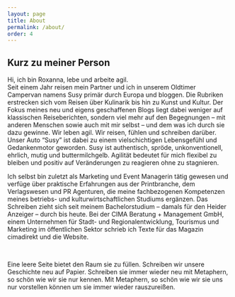 ```yaml
---
layout: page
title: About
permalink: /about/
order: 4
---
```


## Kurz zu meiner Person

Hi, ich bin Roxanna, lebe und arbeite agil.  
Seit einem Jahr reisen mein Partner und ich in unserem Oldtimer Campervan namens Susy primär durch Europa und bloggen. Die Rubriken erstrecken sich vom Reisen über Kulinarik bis hin zu Kunst und Kultur. Der Fokus meines neu und eigens geschaffenen Blogs liegt dabei weniger auf klassischen Reiseberichten, sondern viel mehr auf den Begegnungen – mit anderen Menschen sowie auch mit mir selbst – und dem was ich durch sie dazu gewinne. Wir leben agil. Wir reisen, fühlen und schreiben darüber. Unser Auto “Susy” ist dabei zu einem vielschichtigen Lebensgefühl und Gedankenmotor geworden. Susy ist authentisch, spröde, unkonventionell, ehrlich, mutig und buttermilchgelb. Agilität bedeutet für mich flexibel zu bleiben und positiv auf Veränderungen zu reagieren ohne zu stagnieren.

Ich selbst bin zuletzt als Marketing und Event Managerin tätig gewesen und verfüge über praktische Erfahrungen aus der Printbranche, dem Verlagswesen und PR Agenturen, die meine fachbezogenen Kompetenzen meines betriebs- und kulturwirtschaftlichen Studiums ergänzen.
Das Schreiben zieht sich seit meinem Bachelorstudium – damals für den Heider Anzeiger – durch bis heute. Bei der CIMA Beratung + Management GmbH, einem Unternehmen für Stadt- und Regionalentwicklung, Tourismus und Marketing im öffentlichen Sektor schrieb ich Texte für das Magazin cimadirekt und die Website.

<br>

<p class="quote">
Eine leere Seite bietet den Raum sie zu füllen. Schreiben wir unsere Geschichte neu auf Papier. Schreiben sie immer wieder neu mit Metaphern, so schön wie wir sie nur kennen. Mit Metaphern, so schön wie wir sie uns nur vorstellen können um sie immer wieder rauszureißen.
</p>
